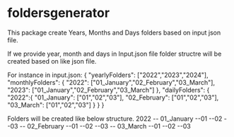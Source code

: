 # foldersgenerator

This package create Years, Months and Days folders based on input json file. 

If we provide  year, month and days in Input.json file folder structre will be created based on like json file.

For instance in input.json:
{
  "yearlyFolders": ["2022","2023","2024"],
  "monthlyFolders": {
    "2022": ["01_January","02_February","03_March"],
    "2023": ["01_January","02_February","03_March"]
  },
  "dailyFolders": {
    "2022":{
      "01_January": ["01","02","03"],
      "02_February": ["01","02","03"],
      "03_March": ["01","02","03"]
    }
  }
}

Folders will be created like below structure.
  2022
    -- 01_January
        --01
        --02
        --03
    -- 02_February
        --01
        --02
        --03
    -- 03_March
        --01
        --02
        --03
